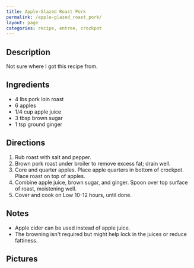```yaml
---
title: Apple-Glazed Roast Pork
permalink: /apple-glazed_roast_pork/
layout: page
categories: recipe, entree, crockpot
---
```


Description
-----------

Not sure where I got this recipe from.

Ingredients
-----------

-   4 lbs pork loin roast
-   6 apples
-   1/4 cup apple juice
-   3 tbsp brown sugar
-   1 tsp ground ginger

Directions
----------

1.  Rub roast with salt and pepper.
2.  Brown pork roast under broiler to remove excess fat; drain well.
3.  Core and quarter apples. Place apple quarters in bottom of crockpot. Place roast on top of apples.
4.  Combine apple juice, brown sugar, and ginger. Spoon over top surface of roast, moistening well.
5.  Cover and cook on Low 10-12 hours, until done.

Notes
-----

-   Apple cider can be used instead of apple juice.
-   The browning isn't required but might help lock in the juices or reduce fattiness.

Pictures
--------

